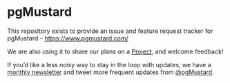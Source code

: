 # pgMustard

This repository exists to provide an issue and feature request tracker for pgMustard – https://www.pgmustard.com/ 

We are also using it to share our plans on a [Project][3], and welcome feedback! 

If you’d like a less noisy way to stay in the loop with updates, we have a [monthly newsletter][1] and tweet more frequent updates from [@pgMustard][2].

[1]: https://www.pgmustard.com/newsletter/
[2]: https://twitter.com/pgMustard/
[3]: https://github.com/pgMustard/pgMustard/projects/1
